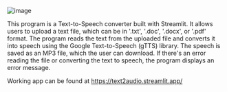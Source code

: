 ![image](https://github.com/kamranferoz/text2Audio/assets/34434270/b1d760b8-9ac4-4615-ab34-03dd4d1be93d)

This program is a Text-to-Speech converter built with Streamlit. It allows users to upload a text file, which can be in '.txt', '.doc', '.docx', or '.pdf' format. The program reads the text from the uploaded file and converts it into speech using the Google Text-to-Speech (gTTS) library. The speech is saved as an MP3 file, which the user can download. If there's an error reading the file or converting the text to speech, the program displays an error message.

Working app can be found at https://text2audio.streamlit.app/
